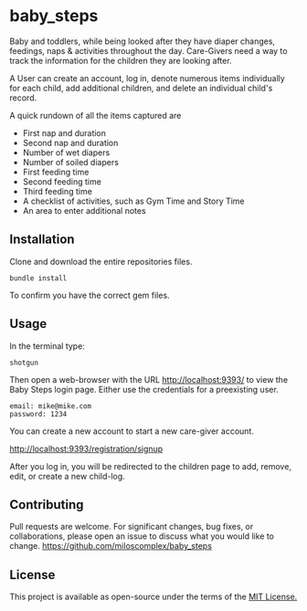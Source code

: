 # baby_steps

Baby and toddlers, while being looked after they have diaper changes, feedings, naps & activities throughout the day. Care-Givers need a way to track the information for the children they are looking after.

A User can create an account, log in, denote numerous items individually for each child, add additional children, and delete an individual child's record.

A quick rundown of all the items captured are
- First nap and duration
- Second nap and duration
- Number of wet diapers
- Number of soiled diapers
- First feeding time
- Second feeding time
- Third feeding time
- A checklist of activities, such as Gym Time and Story Time
- An area to enter additional notes

## Installation

Clone and download the entire repositories files.

```
bundle install
```
To confirm you have the correct gem files.

## Usage

In the terminal type:
```
shotgun
```

Then open a web-browser with the URL [http://localhost:9393/](http://localhost:9393/) to view the Baby Steps login page. Either use the credentials for a preexisting user.

```
email: mike@mike.com
password: 1234
```

You can create a new account to start a new care-giver account.

[http://localhost:9393/registration/signup](http://localhost:9393/registration/signup)

After you log in, you will be redirected to the children page to add, remove, edit, or create a new child-log.

## Contributing
Pull requests are welcome. For significant changes, bug fixes, or collaborations, please open an issue to discuss what you would like to change. https://github.com/miloscomplex/baby_steps

## License
This project is available as open-source under the terms of the [MIT License.](https://choosealicense.com/licenses/mit/)
